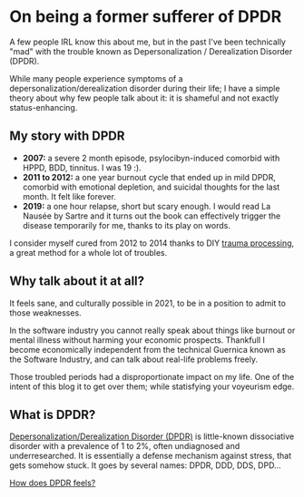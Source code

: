 # On being a former sufferer of DPDR 

A few people IRL know this about me, but in the past I've been technically "mad" with the trouble known as Depersonalization / Derealization Disorder (DPDR). 

While many people experience symptoms of a depersonalization/derealization disorder during their life; I have a simple theory about why few people talk about it: it is shameful and not exactly status-enhancing.


## My story with DPDR

- **2007:** a severe 2 month episode, psylocibyn-induced comorbid with HPPD, BDD, tinnitus.
  I was 19 :).
- **2011 to 2012:** a one year burnout cycle that ended up in mild DPDR, comorbid with emotional depletion, and suicidal thoughts for the last month. It felt like forever.
- **2019:** a one hour relapse, short but scary enough. 
  I would read La Nausée by Sartre and it turns out the book can effectively trigger the disease temporarily for me, thanks to its play on words.

I consider myself cured from 2012 to 2014 thanks to DIY [trauma processing](Processing-Traumas), a great method for a whole lot of troubles.


## Why talk about it at all?

It feels sane, and culturally possible in 2021, to be in a position to admit to those weaknesses.

In the software industry you cannot really speak about things like burnout or mental illness without harming your economic prospects.
Thankfull I become economically independent from the technical Guernica known as the Software Industry, and can talk about real-life problems freely.

Those troubled periods had a disproportionate impact on my life. One of the intent of this blog it to get over them; while statisfying your voyeurism edge.


## What is DPDR?

[Depersonalization/Derealization Disorder (DPDR)](https://en.wikipedia.org/wiki/Depersonalization-derealization_disorder) is little-known dissociative disorder with a prevalence of 1 to 2%, often undiagnosed and underresearched. It is essentially a defense mechanism against stress, that gets somehow stuck. It goes by several names: DPDR, DDD, DDS, DPD...

[How does DPDR feels?](#What-DPDR-feels-like)